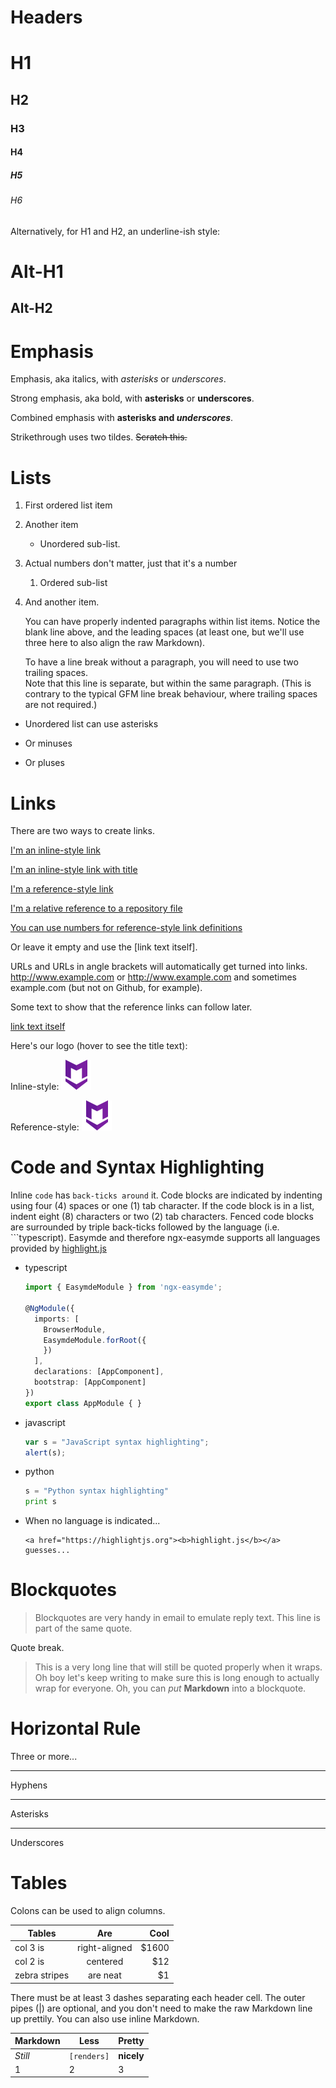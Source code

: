 
# Headers

# H1

## H2

### H3

#### H4

##### H5

###### H6

Alternatively, for H1 and H2, an underline-ish style:

Alt-H1
======

Alt-H2
------

# Emphasis

Emphasis, aka italics, with *asterisks* or _underscores_.

Strong emphasis, aka bold, with **asterisks** or __underscores__.

Combined emphasis with **asterisks and _underscores_**.

Strikethrough uses two tildes. ~~Scratch this.~~

# Lists

1. First ordered list item

2. Another item

   * Unordered sub-list.

1. Actual numbers don't matter, just that it's a number

   1. Ordered sub-list

4. And another item.

   You can have properly indented paragraphs within list items. Notice the blank line above, and the leading spaces (at least one, but we'll use three here to also align the raw Markdown).

   To have a line break without a paragraph, you will need to use two trailing spaces.  
   Note that this line is separate, but within the same paragraph.
   (This is contrary to the typical GFM line break behaviour, where trailing spaces are not required.)

* Unordered list can use asterisks

- Or minuses

+ Or pluses

# Links

There are two ways to create links.

[I'm an inline-style link](https://www.google.com)

[I'm an inline-style link with title](https://www.google.com "Google's Homepage")

[I'm a reference-style link][Arbitrary case-insensitive reference text]

[I'm a relative reference to a repository file](../blob/master/LICENSE)

[You can use numbers for reference-style link definitions][1]

Or leave it empty and use the [link text itself].

URLs and URLs in angle brackets will automatically get turned into links.
http://www.example.com or <http://www.example.com> and sometimes
example.com (but not on Github, for example).

Some text to show that the reference links can follow later.

[arbitrary case-insensitive reference text]: https://www.mozilla.org/
[link text itself][1]

[1]: http://slashdot.org	"Slashdot"

Here's our logo (hover to see the title text):

Inline-style:
![alt text](https://github.com/adam-p/markdown-here/raw/master/src/common/images/icon48.png "Logo Title Text 1")

Reference-style:
![alt text][logo]

[logo]: https://github.com/adam-p/markdown-here/raw/master/src/common/images/icon48.png "Logo Title Text 2"

# Code and Syntax Highlighting

Inline `code` has `back-ticks around` it.  Code blocks are indicated by indenting using four (4) spaces or one (1) tab character.  If the code block is in a list, indent eight (8) characters or two (2) tab characters.  Fenced code blocks are surrounded by triple back-ticks followed by the language (i.e. \`\`\`typescript).  Easymde and therefore ngx-easymde supports all languages provided by [highlight.js](https://highlightjs.org)

* typescript

  ```ts
  import { EasymdeModule } from 'ngx-easymde';

  @NgModule({
    imports: [
      BrowserModule,
      EasymdeModule.forRoot({
      })
    ],
    declarations: [AppComponent],
    bootstrap: [AppComponent]
  })
  export class AppModule { }
  ```

* javascript

  ```javascript
  var s = "JavaScript syntax highlighting";
  alert(s);
  ```

* python

  ```python
  s = "Python syntax highlighting"
  print s
  ```

* When no language is indicated...

  ```
  <a href="https://highlightjs.org"><b>highlight.js</b></a> guesses...
  ```

# Blockquotes

> Blockquotes are very handy in email to emulate reply text.
> This line is part of the same quote.

Quote break.

> This is a very long line that will still be quoted properly when it wraps. Oh boy let's keep writing to make sure this is long enough to actually wrap for everyone. Oh, you can *put* **Markdown** into a blockquote.

# Horizontal Rule

Three or more...

---

Hyphens

***

Asterisks

___

Underscores

# Tables

Colons can be used to align columns.

| Tables        | Are           | Cool  |
| ------------- |:-------------:| -----:|
| col 3 is      | right-aligned | $1600 |
| col 2 is      | centered      |   $12 |
| zebra stripes | are neat      |    $1 |

There must be at least 3 dashes separating each header cell.
The outer pipes (|) are optional, and you don't need to make the
raw Markdown line up prettily. You can also use inline Markdown.

Markdown | Less | Pretty
--- | --- | ---
*Still* | `[renders]` | **nicely**
1 | 2 | 3
